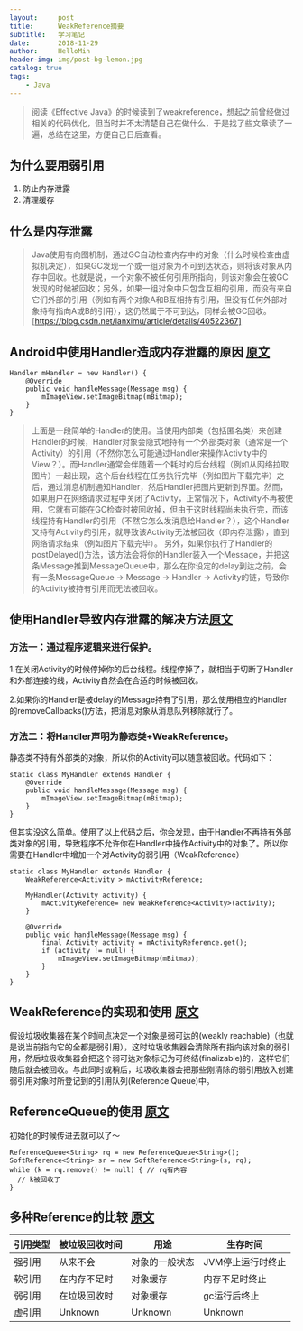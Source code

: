 ```yaml
---
layout:     post
title:      WeakReference摘要
subtitle:   学习笔记
date:       2018-11-29
author:     HelloMin
header-img: img/post-bg-lemon.jpg
catalog: true
tags:
    - Java
---
```


> 阅读《Effective Java》的时候读到了weakreference，想起之前曾经做过相关的代码优化，但当时并不太清楚自己在做什么，于是找了些文章读了一遍，总结在这里，方便自己日后查看。

## 为什么要用弱引用
1. 防止内存泄露
2. 清理缓存

## 什么是内存泄露
> Java使用有向图机制，通过GC自动检查内存中的对象（什么时候检查由虚拟机决定），如果GC发现一个或一组对象为不可到达状态，则将该对象从内存中回收。也就是说，一个对象不被任何引用所指向，则该对象会在被GC发现的时候被回收；另外，如果一组对象中只包含互相的引用，而没有来自它们外部的引用（例如有两个对象A和B互相持有引用，但没有任何外部对象持有指向A或B的引用），这仍然属于不可到达，同样会被GC回收。
[https://blog.csdn.net/lanximu/article/details/40522367]

## Android中使用Handler造成内存泄露的原因 [原文](https://blog.csdn.net/lanximu/article/details/40522367)
```
Handler mHandler = new Handler() {
    @Override
    public void handleMessage(Message msg) {
        mImageView.setImageBitmap(mBitmap);
    }
}
```
> 上面是一段简单的Handler的使用。当使用内部类（包括匿名类）来创建Handler的时候，Handler对象会隐式地持有一个外部类对象（通常是一个Activity）的引用（不然你怎么可能通过Handler来操作Activity中的View？）。而Handler通常会伴随着一个耗时的后台线程（例如从网络拉取图片）一起出现，这个后台线程在任务执行完毕（例如图片下载完毕）之后，通过消息机制通知Handler，然后Handler把图片更新到界面。然而，如果用户在网络请求过程中关闭了Activity，正常情况下，Activity不再被使用，它就有可能在GC检查时被回收掉，但由于这时线程尚未执行完，而该线程持有Handler的引用（不然它怎么发消息给Handler？），这个Handler又持有Activity的引用，就导致该Activity无法被回收（即内存泄露），直到网络请求结束（例如图片下载完毕）。
另外，如果你执行了Handler的postDelayed()方法，该方法会将你的Handler装入一个Message，并把这条Message推到MessageQueue中，那么在你设定的delay到达之前，会有一条MessageQueue -> Message -> Handler -> Activity的链，导致你的Activity被持有引用而无法被回收。

## 使用Handler导致内存泄露的解决方法[原文](https://blog.csdn.net/lanximu/article/details/40522367)

### 方法一：通过程序逻辑来进行保护。

1.在关闭Activity的时候停掉你的后台线程。线程停掉了，就相当于切断了Handler和外部连接的线，Activity自然会在合适的时候被回收。

2.如果你的Handler是被delay的Message持有了引用，那么使用相应的Handler的removeCallbacks()方法，把消息对象从消息队列移除就行了。

### 方法二：将Handler声明为静态类+WeakReference。
静态类不持有外部类的对象，所以你的Activity可以随意被回收。代码如下：
```
static class MyHandler extends Handler {
    @Override
    public void handleMessage(Message msg) {
        mImageView.setImageBitmap(mBitmap);
    }
}
```
但其实没这么简单。使用了以上代码之后，你会发现，由于Handler不再持有外部类对象的引用，导致程序不允许你在Handler中操作Activity中的对象了。所以你需要在Handler中增加一个对Activity的弱引用（WeakReference）
```
static class MyHandler extends Handler {
    WeakReference<Activity > mActivityReference;

    MyHandler(Activity activity) {
        mActivityReference= new WeakReference<Activity>(activity);
    }

    @Override
    public void handleMessage(Message msg) {
        final Activity activity = mActivityReference.get();
        if (activity != null) {
            mImageView.setImageBitmap(mBitmap);
        }
    }
}
```

## WeakReference的实现和使用 [原文](https://www.cnblogs.com/absfree/p/5555687.html)

假设垃圾收集器在某个时间点决定一个对象是弱可达的(weakly reachable)（也就是说当前指向它的全都是弱引用），这时垃圾收集器会清除所有指向该对象的弱引用，然后垃圾收集器会把这个弱可达对象标记为可终结(finalizable)的，这样它们随后就会被回收。与此同时或稍后，垃圾收集器会把那些刚清除的弱引用放入创建弱引用对象时所登记到的引用队列(Reference Queue)中。

## ReferenceQueue的使用 [原文](https://www.jianshu.com/p/73260a46291c)

初始化的时候传进去就可以了～
```
ReferenceQueue<String> rq = new ReferenceQueue<String>();
SoftReference<String> sr = new SoftReference<String>(s, rq);
while (k = rq.remove() != null) { // rq有内容
  // k被回收了
}
```

## 多种Reference的比较 [原文](https://www.jianshu.com/p/1fc5d1cbb2d4)

| 引用类型 | 被垃圾回收时间 | 用途 | 生存时间 |
| ------ | ------ | ------ | -----|
| 强引用 | 从来不会 | 对象的一般状态 | JVM停止运行时终止 |
| 软引用 | 在内存不足时 |对象缓存 | 内存不足时终止 |
| 弱引用 |在垃圾回收时 | 对象缓存 | gc运行后终止 |
| 虚引用 | Unknown | Unknown | Unknown |

